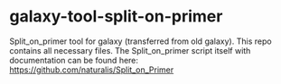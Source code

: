 # galaxy-tool-split-on-primer
Split_on_primer tool for galaxy (transferred from old galaxy). This repo contains all necessary files. The Split_on_primer script itself with documentation can be found here: https://github.com/naturalis/Split_on_Primer



